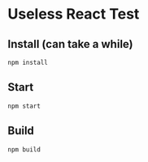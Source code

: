 # Useless React Test

## Install (can take a while)

```
npm install
```

## Start

```
npm start
```

## Build

```
npm build
```
